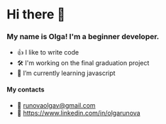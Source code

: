 # Hi there 👋 
### My name is Olga! I'm a beginner developer.

+ 👍 I like to write code
+ 🛠 I'm working on the final graduation project
+ 🎯 I’m currently learning javascript

#### My contacts
+ 📝 runovaolgav@gmail.com
+ 🤝 https://www.linkedin.com/in/olgarunova
